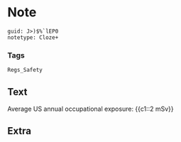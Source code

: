 # Note
```
guid: J>)$%`lEP0
notetype: Cloze+
```

### Tags
```
Regs_Safety
```

## Text
Average US annual occupational exposure: {{c1::2 mSv}}

## Extra

